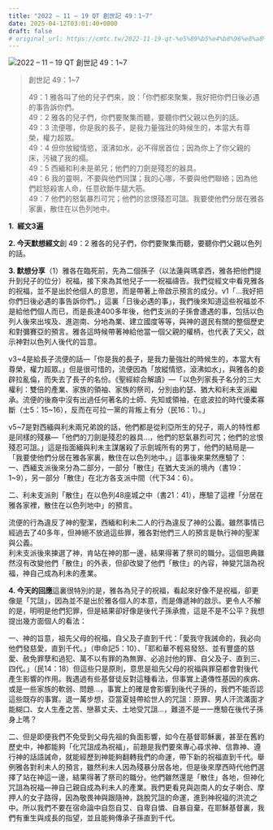 ```yaml
---
title: "2022 – 11 – 19 QT 創世記 49：1~7"
date: 2025-04-12T03:01:40+0800
draft: false
# original_url: https://cmtc.tw/2022-11-19-qt-%e5%89%b5%e4%b8%96%e8%a8%98-49%ef%bc%9a17
---
```


![2022 – 11 – 19 QT 創世記 49：1~7](/images/qt.jpg  "2022 – 11 – 19 QT 創世記 49：1~7")

> 創世記 49：1~7
>
> 49：1 雅各叫了他的兒子們來，說：「你們都來聚集，我好把你們日後必遇的事告訴你們。  
> 49：2 雅各的兒子們，你們要聚集而聽，要聽你們父親以色列的話。  
> 49：3 流便哪，你是我的長子，是我力量強壯的時候生的，本當大有尊榮，權力超眾。  
> 49：4 但你放縱情慾，滾沸如水，必不得居首位；因為你上了你父親的床，污穢了我的榻。  
> 49：5 西緬和利未是弟兄；他們的刀劍是殘忍的器具。  
> 49：6 我的靈啊，不要與他們同謀；我的心哪，不要與他們聯絡；因為他們趁怒殺害人命，任意砍斷牛腿大筋。  
> 49：7 他們的怒氣暴烈可咒；他們的忿恨殘忍可詛。我要使他們分居在雅各家裏，散住在以色列地中。

**1.  經文3遍**

**2. 今天默想經文**創 49：2 雅各的兒子們，你們要聚集而聽，要聽你們父親以色列的話。

**3. 默想分享**（1）雅各在臨死前，先為二個孫子（以法蓮與瑪拿西，雅各把他們提升到兒子的位分）祝福，接下來為其他兒子一一祝福禱告。我們從經文中看見雅各的祝福，並不是出於他個人的意思，而是帶著上帝啟示預言的成分。v1「…我好把你們日後必遇的事告訴你們。」這裏「日後必遇的事」，我們後來知道這些祝福並不是給他們個人而已，而是長達400多年後，他們支派的子孫會遭遇的事，包括以色列人後來出埃及、進迦南、分地為業、建立國度等等，與神的選民有關的整個歷史和對彌賽亞的預言。雅各這時候帶著神給他當一個父親的權柄，也代表了天父，啟示神對以色列人後代的旨意。

v3~4是給長子流便的話—「你是我的長子，是我力量強壯的時候生的，本當大有尊榮，權力超眾。」但是很可惜的，流便因為「放縱情慾，滾沸如水」，與雅各的妾辟拉亂倫，而失去了長子的名份。《聖經綜合解讀》—「以色列家長子名分的三大權利：雙倍的產業、家族的領袖、家族的祭司，分別由約瑟、猶大和利未支派繼承。流便的後裔中沒有出過任何著名的士師、先知或領袖，在底波拉的時代優柔寡斷（士5：15~16），反而在可拉一黨的背叛上有分（民16：1）。」

v5~7是對西緬與利未兩兄弟說的話，他們都是從利亞所生的兒子，兩人的特性都是同樣的殘暴—「他們的刀劍是殘忍的器具…，他們的怒氣暴烈可咒；他們的忿恨殘忍可詛。」這是指面緬與利未主謀屠殺了示劍城所有的男丁，他們的結局是—「我要使他們分居在雅各家裏，散住在以色列地中。」這事後來果然應驗了：  
一、西緬支派後來分為二部分，一部分「散住」在猶大支派的境內（書19：1~9），另一部分「散住」在北方各支派中間（代下34：6）。

二、利未支派則「散住」在以色列48座城之中（書21：41），應驗了這裡「分居在雅各家裡，散住在以色列地中」的預言。

流便的行為違反了神的聖潔，西緬和利未二人的行為違反了神的公義。雖然事情已經過去了40多年，但神絕不放過這些罪，雅各對他們三人的預言是執行神的聖潔與公義。  
利未支派後來揀選了神，肯站在神的那一邊，結果得著了祭司的職分。這個恩典雖然沒有改變他們「散住」的外表，但卻改變了他們「散住」的內容，神變咒詛為祝福，神自己成為利未的產業。

**4. 今天的回應**這裏很特別的是，雅各為兒子的祝福，看起來好像不是祝福，卻更像是「咒詛」，因為並不是出於雅各個人的本意，而是傳遞神的啟示。更令人不解的是，明明是他們犯罪，但是結果卻好像是後代子孫承擔，這是不是不公平？我想提出幾方面個人的看法：

一、神的旨意，祖先父母的祝福，自父及子直到千代：「愛我守我誡命的，我必向他們發慈愛，直到千代。」（申命記5：10）、「耶和華不輕易發怒、並有豐盛的慈愛、赦免罪孽和過犯、萬不以有罪的為無罪、必追討他的罪、自父及子、直到三、四代。」（民14：18）但這些只是原則，意思是祖先父母的祝福與罪惡都會對後代產生影響的作用。我遇過有些基督徒反對這種看法，但事實上遺傳性基因的疾病、或是一些家族的軟弱、問題…，事實上的確是會影響到後代子孫的，我們不能否認這些既存的事實。退一萬步想，亞當夏娃帶給世人的咒詛：原罪、男人汗流滿面才能糊口、女人生產之苦、戀慕丈夫、土地受咒詛…，難道不是一一應驗在後代子孫身上嗎？

二、但是即便我們不免受到父母先祖的負面影響，如今在基督耶穌裏，甚至在舊約歷史中，神都能夠「化咒詛成為祝福」，前題是我們要來專心尋求神、信靠神、遵行神的話語誡命，就能經歷到神能夠翻轉我們的命運，帶下新的祝福直到千代。舉例雅各對利未人的預言，雖然利未人因為殘暴分居各地，但是後來摩西時代他們選擇了站在神這一邊，結果得著了祭司的職分。他們雖然還是「散住」各地，但神化咒詛為祝福—神自己親自成為利未人的產業。我們更看見與迦南人的女子喇合、摩押人的女子路得，因為敬畏神與跟隨神，跳脫咒詛的命運，進到神祝福的洪流之中。所以我們不要在宿命論中自怨自艾、自卑自憐、自暴自棄，在耶穌基督裏，我們有重生與成長的指望，並且能夠傳承子孫直到千代。